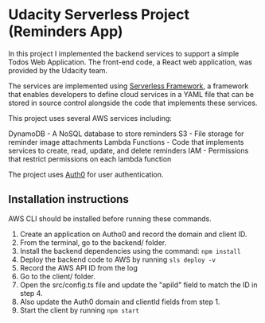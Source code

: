 # Udacity Serverless Project (Reminders App)

In this project I implemented the backend services to support a simple Todos Web Application. The front-end code, a React web application, was provided by the Udacity team.

The services are implemented using [Serverless Framework](https://www.serverless.com), a framework that enables developers to define cloud services in a YAML file that can be stored in source control alongside the code that implements these services.

This project uses several AWS services including:

DynamoDB - A NoSQL database to store reminders
S3 - File storage for reminder image attachments
Lambda Functions - Code that implements services to create, read, update, and delete reminders
IAM - Permissions that restrict permissions on each lambda function 

The project uses [Auth0](https://auth0.com) for user authentication.

## Installation instructions

AWS CLI should be installed before running these commands.

1. Create an application on Autho0 and record the domain and client ID.
2. From the terminal, go to the backend/ folder.
3. Install the backend dependencies using the command: `npm install`
4. Deploy the backend code to AWS by running `sls deploy -v`
5. Record the AWS API ID from the log 
6. Go to the client/ folder.
7. Open the src/config.ts file and update the "apiId" field to match the ID in step 4.
8. Also update the Auth0 domain and clientId fields from step 1.
9. Start the client by running `npm start`


